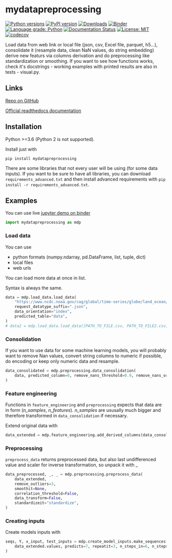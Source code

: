 # mydatapreprocessing

[![Python versions](https://img.shields.io/pypi/pyversions/mydatapreprocessing.svg)](https://pypi.python.org/pypi/mydatapreprocessing/) [![PyPI version](https://badge.fury.io/py/mydatapreprocessing.svg)](https://badge.fury.io/py/mydatapreprocessing) [![Downloads](https://pepy.tech/badge/mydatapreprocessing)](https://pepy.tech/project/mydatapreprocessing) [![Binder](https://mybinder.org/badge_logo.svg)](https://mybinder.org/v2/gh/Malachov/mydatapreprocessing/HEAD?filepath=demo.ipynb) [![Language grade: Python](https://img.shields.io/lgtm/grade/python/g/Malachov/mydatapreprocessing.svg?logo=lgtm&logoWidth=18)](https://lgtm.com/projects/g/Malachov/mydatapreprocessing/context:python) [![Documentation Status](https://readthedocs.org/projects/mydatapreprocessing/badge/?version=latest)](https://mydatapreprocessing.readthedocs.io/?badge=latest) [![License: MIT](https://img.shields.io/badge/License-MIT-yellow.svg)](https://opensource.org/licenses/MIT) [![codecov](https://codecov.io/gh/Malachov/mydatapreprocessing/branch/master/graph/badge.svg)](https://codecov.io/gh/Malachov/mydatapreprocessing)

Load data from web link or local file (json, csv, Excel file, parquet, h5...), consolidate it (resample data, clean NaN values, do string embedding) derive new featurs via columns derivation and do preprocessing like
standardization or smoothing. If you want to see how functions works, check it's docstrings - working examples with printed results are also in tests - visual.py.

## Links

[Repo on GitHub](https://github.com/Malachov/mydatapreprocessing)

[Official readthedocs documentation](https://mydatapreprocessing.readthedocs.io)


## Installation

Python >=3.6 (Python 2 is not supported).

Install just with

```console
pip install mydatapreprocessing
```

There are some libraries that not every user will be using (for some data inputs).
If you want to be sure to have all libraries, you can download `requirements_advanced.txt` and then install
advanced requirements with `pip install -r requirements_advanced.txt`.


## Examples

You can use live [jupyter demo on binder](https://mybinder.org/v2/gh/Malachov/mydatapreprocessing/HEAD?filepath=demo.ipynb)

<!--phmdoctest-setup-->
```python
import mydatapreprocessing as mdp
```

### Load data
You can use
- python formats (numpy.ndarray, pd.DataFrame, list, tuple, dict)
- local files
- web urls

You can load more data at once in list.

Syntax is always the same.

<!--phmdoctest-label test_load_data-->
<!--phmdoctest-share-names-->
```python
data = mdp.load_data.load_data(
    "https://www.ncdc.noaa.gov/cag/global/time-series/globe/land_ocean/ytd/12/1880-2016.json",
    request_datatype_suffix=".json",
    data_orientation="index",
    predicted_table="data",
)
# data2 = mdp.load_data.load_data([PATH_TO_FILE.csv, PATH_TO_FILE2.csv])
```

### Consolidation
If you want to use data for some machine learning models, you will probably want to remove Nan values, convert string columns to numeric if possible, do encoding or keep only numeric data and resample.

<!--phmdoctest-label test_consolidation-->
<!--phmdoctest-share-names-->
```python
data_consolidated = mdp.preprocessing.data_consolidation(
    data, predicted_column=0, remove_nans_threshold=0.9, remove_nans_or_replace="interpolate"
)
```

### Feature engineering
Functions in `feature_engineering` and `preprocessing` expects that data are in form (*n_samples*, *n_features*).
*n_samples* are ususally much bigger and therefore transformed in `data_consolidation` if necessary.

Extend original data with

<!--phmdoctest-label test_feature_engineering-->
<!--phmdoctest-share-names-->
```python
data_extended = mdp.feature_engineering.add_derived_columns(data_consolidated, differences=True, rolling_means=32)
```

### Preprocessing
`preprocess_data` returns preprocessed data, but also last undifferenced value and scaler for inverse
transformation, so unpack it with _

<!--phmdoctest-label test_preprocess_data-->
<!--phmdoctest-share-names-->
```python
data_preprocessed, _, _ = mdp.preprocessing.preprocess_data(
    data_extended,
    remove_outliers=3,
    smoothit=None,
    correlation_threshold=False,
    data_transform=False,
    standardizeit="standardize",
)
```

### Creating inputs
Create models inputs with

<!--phmdoctest-label test_create_inputs-->
<!--phmdoctest-share-names-->
```python
seqs, Y, x_input, test_inputs = mdp.create_model_inputs.make_sequences(
    data_extended.values, predicts=7, repeatit=3, n_steps_in=6, n_steps_out=1, constant=1
)
```
